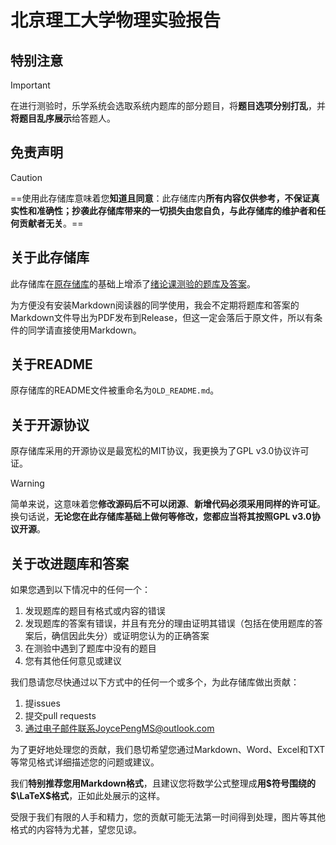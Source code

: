 # 北京理工大学物理实验报告

## 特别注意

> [!IMPORTANT]
>
> 在进行测验时，乐学系统会选取系统内题库的部分题目，将**题目选项分别打乱**，并**将题目乱序展示**给答题人。

## 免责声明

> [!CAUTION]
>
> ==使用此存储库意味着您**知道且同意**：此存储库内**所有内容仅供参考，不保证真实性和准确性；抄袭此存储库带来的一切损失由您自负，与此存储库的维护者和任何贡献者无关**。==

## 关于此存储库

此存储库在[原存储库](https://github.com/laonuo2004/BIT_Physics_experiments)的基础上增添了[绪论课测验的题库及答案](./大一下/绪论课测验/)。

为方便没有安装Markdown阅读器的同学使用，我会不定期将题库和答案的Markdown文件导出为PDF发布到Release，但这一定会落后于原文件，所以有条件的同学请直接使用Markdown。

## 关于README

原存储库的README文件被重命名为`OLD_README.md`。

## 关于开源协议

原存储库采用的开源协议是最宽松的MIT协议，我更换为了GPL v3.0协议许可证。

> [!WARNING]
>
> 简单来说，这意味着您**修改源码后不可以闭源**、**新增代码必须采用同样的许可证**。换句话说，**无论您在此存储库基础上做何等修改，您都应当将其按照GPL v3.0协议开源**。

## 关于改进题库和答案

如果您遇到以下情况中的任何一个：

1. 发现题库的题目有格式或内容的错误
2. 发现题库的答案有错误，并且有充分的理由证明其错误（包括在使用题库的答案后，确信因此失分）或证明您认为的正确答案
3. 在测验中遇到了题库中没有的题目
4. 您有其他任何意见或建议

我们恳请您尽快通过以下方式中的任何一个或多个，为此存储库做出贡献：

1. 提issues
2. 提交pull requests
3. 通过电子邮件联系JoycePengMS@outlook.com

为了更好地处理您的贡献，我们恳切希望您通过Markdown、Word、Excel和TXT等常见格式详细描述您的问题或建议。

我们**特别推荐您用Markdown格式**，且建议您将数学公式整理成**用\$符号围绕的$\LaTeX$格式**，正如此处展示的这样。

受限于我们有限的人手和精力，您的贡献可能无法第一时间得到处理，图片等其他格式的内容特为尤甚，望您见谅。